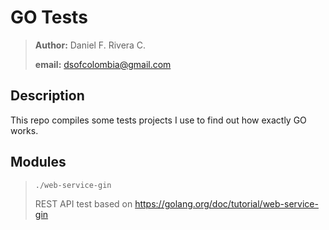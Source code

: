 # GO Tests

> **Author:** Daniel F. Rivera C.
> 
> **email:** dsofcolombia@gmail.com

## Description

This repo compiles some tests projects I use to find out how exactly GO works.

## Modules

> `./web-service-gin`
> 
> REST API test based on https://golang.org/doc/tutorial/web-service-gin